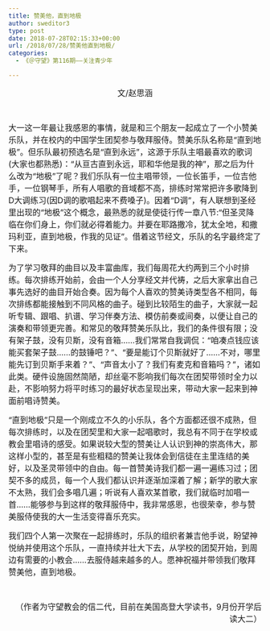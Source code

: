 ```yaml
---
title: 赞美他，直到地极
author: sweditor3
type: post
date: 2018-07-28T02:15:33+00:00
url: /2018/07/28/赞美他直到地极/
categories:
  - 《＠守望》第116期——关注青少年

---
```

<p style="text-align: center;">
  <span style="font-size: 12pt;">文/赵思涵</span>
</p>

&nbsp;

<span style="font-size: 12pt;">大一这一年最让我感恩的事情，就是和三个朋友一起成立了一个小赞美乐队，并在校内的中国学生团契参与敬拜服侍。赞美乐队名称是“直到地极”。但乐队最初预选名是“直到永远”，这源于乐队主唱最喜欢的歌词(大家也都熟悉)：“从亘古直到永远，耶和华他是我的神”，那之后为什么改为“地极”了呢？我们乐队有一位主唱带领，一位长笛手，一位吉他手，一位钢琴手，所有人唱歌的音域都不高，排练时常常把许多歌降到D大调练习(因D调的歌唱起来不费嗓子)。因着“D调”，有人联想到圣经里出现的“地极”这个概念，最熟悉的就是使徒行传一章八节:“但圣灵降临在你们身上，你们就必得着能力。并要在耶路撒冷，犹太全地，和撒玛利亚，直到地极，作我的见证”。借着这节经文，乐队的名字最终定了下来。</span>

<span style="font-size: 12pt;">为了学习敬拜的曲目以及丰富曲库，我们每周花大约两到三个小时排练。每次排练开始前，会由一个人分享经文并代祷，之后大家拿出自己事先选好的曲目开始合奏。因为每个人喜欢的赞美诗类型各不相同，每次排练都能接触到不同风格的曲子。碰到比较陌生的曲子，大家就一起听专辑、跟唱、扒谱、学习伴奏方法、模仿前奏或间奏，以便让自己的演奏和带领更完善。和常见的敬拜赞美乐队比，我们的条件很有限；没有架子鼓，没有贝斯，没有音箱……我们常常自我调侃：“咱凑点钱应该能买套架子鼓……的鼓锤吧？”、“要是能订个贝斯就好了……不对，哪里能先订到贝斯手来着？”、“声音太小了？我们有麦克和音箱吗？”，诸如此类。硬件设施固然简陋，却丝毫不影响我们每次在团契带领时全力以赴，不影响努力将平时练习的最好状态呈现出来，带动大家一起来到神面前唱诗赞美。</span>

<span style="font-size: 12pt;">“直到地极”只是一个刚成立不久的小乐队，各个方面都还很不成熟，但每次排练时，以及在团契里和大家一起唱歌时，我总有不同于在学校或教会里唱诗的感受。如果说较大型的赞美让人认识到神的崇高伟大，那这样小型的，甚至是有些粗糙的赞美让我体会到信徒在主里连结的美好，以及圣灵带领中的自由。每一首赞美诗我们都一遍一遍练习过；团契不多的成员，每一个人我们都认识并逐渐加深着了解；新学的歌大家不太熟，我们会多唱几遍；听说有人喜欢某首歌，我们就临时加唱一首……能够参与到这样的敬拜服侍中，我非常感恩，也很荣幸，参与赞美服侍使我的大一生活变得喜乐充实。</span>

<span style="font-size: 12pt;">我们四个人第一次聚在一起排练时，乐队的组织者兼吉他手说，盼望神悦纳并使用这个乐队，一直持续并壮大下去，从学校的团契开始，到周边有需要的小教会……去服侍越来越多的人。愿神祝福并带领我们敬拜赞美他，直到地极。</span>

&nbsp;

<p style="text-align: right;">
  <span style="font-size: 12pt;">（作者为守望教会的信二代，目前在美国高登大学读书，9月份开学后读大二）</span>
</p>

&nbsp;